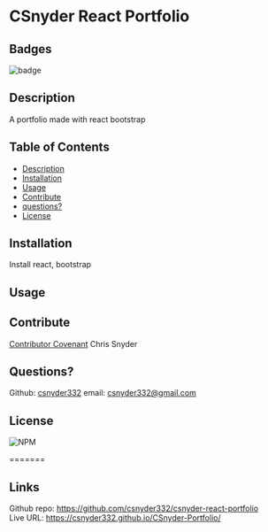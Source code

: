 
# CSnyder React Portfolio

  ## Badges
  ![badge](https://img.shields.io/badge/license-Github,NPM-yellow)<br />
 
  ## Description
  A portfolio made with react bootstrap

  ## Table of Contents

  - [Description](#description)
  - [Installation](#installation)
  - [Usage](#usage)
  - [Contribute](#contribute)
  - [questions?](#Questions)
  - [License](#license)
  
  ## Installation
  Install react, bootstrap

  ## Usage
  
  ## Contribute
  [Contributor Covenant](https://www.contributor-covenant.org/)
  Chris Snyder


  ## Questions?
  
  Github: [csnyder332](https://github.com/csnyder332)
  email: csnyder332@gmail.com


  ## License
  ![NPM](https://img.shields.io/npm/l/inquirer)
  

=======
  ## Links
  Github repo: https://github.com/csnyder332/csnyder-react-portfolio  
  Live URL: https://csnyder332.github.io/CSnyder-Portfolio/


